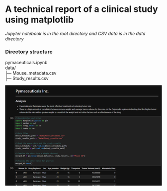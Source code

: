 # A technical report of a clinical study using matplotlib

*Jupyter notebook is in the root directory and CSV data is in the data directory*

### Directory structure
pymaceuticals.ipynb  
data/  
├─ Mouse_metadata.csv  
├─ Study_results.csv  

![Screenshot](Pymaceuticals.png)
